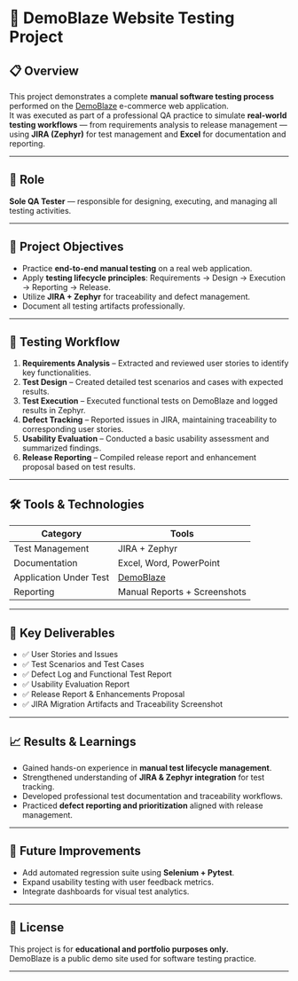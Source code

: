 # 🧪 DemoBlaze Website Testing Project

## 📋 Overview  
This project demonstrates a complete **manual software testing process** performed on the [DemoBlaze](https://www.demoblaze.com/) e-commerce web application.  
It was executed as part of a professional QA practice to simulate **real-world testing workflows** — from requirements analysis to release management — using **JIRA (Zephyr)** for test management and **Excel** for documentation and reporting.

---

## 👤 Role  
**Sole QA Tester** — responsible for designing, executing, and managing all testing activities.

---

## 🎯 Project Objectives  
- Practice **end-to-end manual testing** on a real web application.  
- Apply **testing lifecycle principles**: Requirements → Design → Execution → Reporting → Release.  
- Utilize **JIRA + Zephyr** for traceability and defect management.  
- Document all testing artifacts professionally.

---

## 🧠 Testing Workflow  
1. **Requirements Analysis** – Extracted and reviewed user stories to identify key functionalities.  
2. **Test Design** – Created detailed test scenarios and cases with expected results.  
3. **Test Execution** – Executed functional tests on DemoBlaze and logged results in Zephyr.  
4. **Defect Tracking** – Reported issues in JIRA, maintaining traceability to corresponding user stories.  
5. **Usability Evaluation** – Conducted a basic usability assessment and summarized findings.  
6. **Release Reporting** – Compiled release report and enhancement proposal based on test results.

---

## 🛠️ Tools & Technologies  
| Category | Tools |
|-----------|-------|
| Test Management | JIRA + Zephyr |
| Documentation | Excel, Word, PowerPoint |
| Application Under Test | [DemoBlaze](https://www.demoblaze.com/) |
| Reporting | Manual Reports + Screenshots |

---

## 📑 Key Deliverables  
- ✅ User Stories and Issues  
- ✅ Test Scenarios and Test Cases  
- ✅ Defect Log and Functional Test Report  
- ✅ Usability Evaluation Report  
- ✅ Release Report & Enhancements Proposal  
- ✅ JIRA Migration Artifacts and Traceability Screenshot  

---

## 📈 Results & Learnings  
- Gained hands-on experience in **manual test lifecycle management**.  
- Strengthened understanding of **JIRA & Zephyr integration** for test tracking.  
- Developed professional test documentation and traceability workflows.  
- Practiced **defect reporting and prioritization** aligned with release management.

---

## 🚀 Future Improvements  
- Add automated regression suite using **Selenium + Pytest**.  
- Expand usability testing with user feedback metrics.  
- Integrate dashboards for visual test analytics.

---

## 🧾 License  
This project is for **educational and portfolio purposes only.**  
DemoBlaze is a public demo site used for software testing practice.

---
